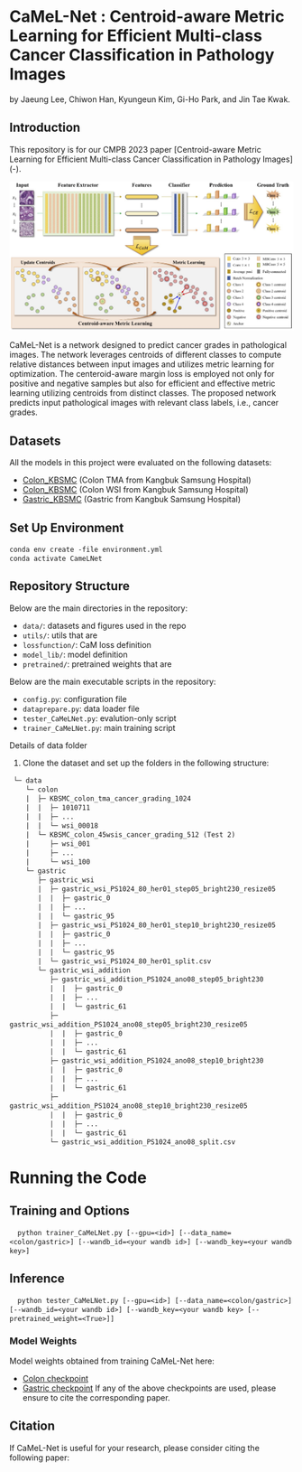 # CaMeL-Net : Centroid-aware Metric Learning for Efficient Multi-class Cancer Classification in Pathology Images
by Jaeung Lee, Chiwon Han, Kyungeun Kim, Gi-Ho Park, and Jin Tae Kwak.

## Introduction
This repository is for our CMPB 2023 paper [Centroid-aware Metric Learning for Efficient Multi-class Cancer Classification in Pathology Images]
(-).

![CaMeL_Net](./data/Workflow.png)

CaMeL-Net is a network designed to predict cancer grades in pathological images. 
The network leverages centroids of different classes to compute relative distances between input images and utilizes 
metric learning for optimization. The centeroid-aware margin loss is employed not only for positive and negative samples 
but also for efficient and effective metric learning utilizing centroids from distinct classes. The proposed network 
predicts input pathological images with relevant class labels, i.e., cancer grades.

## Datasets
All the models in this project were evaluated on the following datasets:

- [Colon_KBSMC](https://github.com/QuIIL/KBSMC_colon_cancer_grading_dataset) (Colon TMA from Kangbuk Samsung Hospital)
- [Colon_KBSMC](https://github.com/QuIIL/KBSMC_colon_cancer_grading_dataset) (Colon WSI from Kangbuk Samsung Hospital)
- [Gastric_KBSMC](-) (Gastric from Kangbuk Samsung Hospital)

## Set Up Environment

```
conda env create -file environment.yml
conda activate CameLNet
```

## Repository Structure
Below are the main directories in the repository:
- `data/`: datasets and figures used in the repo
- `utils/`: utils that are
- `lossfunction/`: CaM loss definition
- `model_lib/`: model definition
- `pretrained/`: pretrained weights that are

Below are the main executable scripts in the repository:
- `config.py`: configuration file
- `dataprepare.py`: data loader file
- `tester_CaMeLNet.py`: evalution-only script
- `trainer_CaMeLNet.py`: main training script


Details of data folder
1. Clone the dataset and set up the folders in the following structure:
```
 └─ data 
    └─ colon
    |  ├─ KBSMC_colon_tma_cancer_grading_1024
    |  |  ├─ 1010711
    |  |  ├─ ...
    |  |  └─ wsi_00018
    |  └─ KBSMC_colon_45wsis_cancer_grading_512 (Test 2)
    |     ├─ wsi_001
    |     ├─ ...
    |     └─ wsi_100
    └─ gastric
       ├─ gastric_wsi
       |  ├─ gastric_wsi_PS1024_80_her01_step05_bright230_resize05
       |  |  ├─ gastric_0
       |  |  ├─ ...
       |  |  └─ gastric_95
       |  ├─ gastric_wsi_PS1024_80_her01_step10_bright230_resize05
       |  |  ├─ gastric_0
       |  |  ├─ ...
       |  |  └─ gastric_95
       |  └─ gastric_wsi_PS1024_80_her01_split.csv
       └─ gastric_wsi_addition
          ├─ gastric_wsi_addition_PS1024_ano08_step05_bright230
          |  |  ├─ gastric_0
          |  |  ├─ ...
          |  |  └─ gastric_61
          ├─ gastric_wsi_addition_PS1024_ano08_step05_bright230_resize05
          |  |  ├─ gastric_0
          |  |  ├─ ...
          |  |  └─ gastric_61
          ├─ gastric_wsi_addition_PS1024_ano08_step10_bright230
          |  |  ├─ gastric_0
          |  |  ├─ ...
          |  |  └─ gastric_61
          ├─ gastric_wsi_addition_PS1024_ano08_step10_bright230_resize05
          |  |  ├─ gastric_0
          |  |  ├─ ...
          |  |  └─ gastric_61
          └─ gastric_wsi_addition_PS1024_ano08_split.csv
```

# Running the Code

## Training and Options
 
```
  python trainer_CaMeLNet.py [--gpu=<id>] [--data_name=<colon/gastric>] [--wandb_id=<your wandb id>] [--wandb_key=<your wandb key>]
```
## Inference

```
  python tester_CaMeLNet.py [--gpu=<id>] [--data_name=<colon/gastric>] [--wandb_id=<your wandb id>] [--wandb_key=<your wandb key> [--pretrained_weight=<True>]]
```

### Model Weights

Model weights obtained from training CaMeL-Net here:
- [Colon checkpoint](-)
- [Gastric checkpoint](-)
If any of the above checkpoints are used, please ensure to cite the corresponding paper.

## Citation
If CaMeL-Net is useful for your research, please consider citing the following paper:
```angular2html
```
